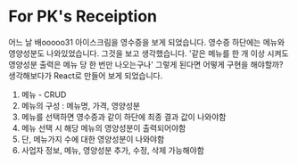 # For PK's Receiption

어느 날 배ooooo31 아이스크림을 영수증을 보게 되었습니다.
영수증 하단에는 메뉴와 영양성분도 나와있었습니다. 그것을 보고 생각했습니다.
'같은 메뉴를 한 개 이상 시켜도 영양성분 출력은 메뉴 당 한 번만 나오는구나'
그렇게 된다면 어떻게 구현을 해야할까? 생각해보다가 React로 만들어 보게 되었습니다.

1. 메뉴 - CRUD
2. 메뉴의 구성 : 메뉴명, 가격, 영양성분
3. 메뉴를 선택하면 영수증과 같이 하단에 최종 결과 값이 나와야함
4. 메뉴 선택 시 해당 메뉴의 영양성분이 출력되어야함
5. 단, 메뉴가지 수에 대한 영양성분이 나와야함
6. 사업자 정보, 메뉴, 영양성분 추가, 수정, 삭제 가능해야함

